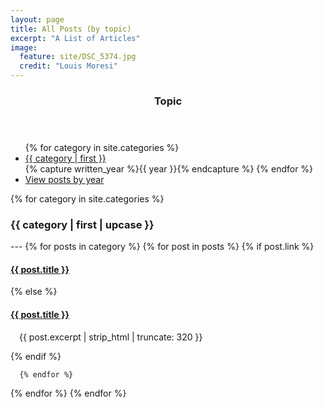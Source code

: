 ```yaml
---
layout: page
title: All Posts (by topic)
excerpt: "A List of Articles"
image:
  feature: site/DSC_5374.jpg
  credit: "Louis Moresi"
---
```


<section id="table-of-contents" class="toc">
<header>
  <h3>Topic</h3>
</header>
<div id="drawer" >
<ul id="markdown-toc">
{% for category in site.categories %}
    <li> <a href="#{{ category | first | handle }}"> {{ category | first }} </a> </li>
    {% capture written_year %}{{ year }}{% endcapture %}
{% endfor %}
<li> <a href="{{ site.url }}/pages/ListOfPosts/index.html"> View posts by year </a> </li>
</ul>
</div>
</section>

{% for category in site.categories %}
<h3 name="{{ category | first | handle }}">{{ category | first | upcase }}</h3>
---
{% for posts in category %}
 {% for post in posts %}
  {% if post.link %}
<h4 class="link-post"><a href="{{ site.url }}{{ post.url }}" title="{{ post.title }}">{{ post.title }}</a>
<a href="{{ post.link }}" target="_blank" title="{{ post.title }}"><i class="fa fa-link"></i></a></h4>
     {% else %}
<h4><a href="{{ site.url }}{{ post.url }}" title="{{ post.title }}">{{ post.title }}</a></h4>
<p style="margin-left:1em;">{{ post.excerpt | strip_html | truncate: 320 }}</p>
     {% endif %}

      {% endfor %}
{% endfor %}
{% endfor %}
